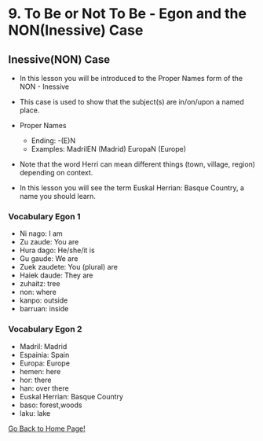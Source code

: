 # 9. To Be or Not To Be - Egon and the NON(Inessive) Case

## Inessive(NON) Case

*   In this lesson you will be introduced to the Proper Names form of the NON - Inessive
*   This case is used to show that the subject(s) are in/on/upon a named place.
*   Proper Names
    
    *   Ending: -(E)N
    *   Examples: MadrilEN (Madrid) EuropaN (Europe)
    
    
    
*   Note that the word Herri can mean different things (town, village, region) depending on context.
*   In this lesson you will see the term Euskal Herrian: Basque Country, a name you should learn.

### Vocabulary Egon 1

*   Ni nago: I am
*   Zu zaude: You are
*   Hura dago: He/she/it is
*   Gu gaude: We are
*   Zuek zaudete: You (plural) are
*   Haiek daude: They are
*   zuhaitz: tree
*   non: where
*   kanpo: outside
*   barruan: inside

### Vocabulary Egon 2

*   Madril: Madrid
*   Espainia: Spain
*   Europa: Europe
*   hemen: here
*   hor: there
*   han: over there
*   Euskal Herrian: Basque Country
*   baso: forest,woods
*   laku: lake

[ Go Back to Home Page!](..)